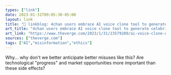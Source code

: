 ```yaml
---
types: ["link"]
date: 2023-01-31T09:05:30-05:00
layout: link
title: "🔗 linkblog: 4chan users embrace AI voice clone tool to generate celebrity hatespeech - The Verge'"
art_title: "4chan users embrace AI voice clone tool to generate celebrity hatespeech - The Verge"
art_link: "https://www.theverge.com/2023/1/31/23579289/ai-voice-clone-deepfake-abuse-4chan-elevenlabs"
sources: ["theverge.com"]
tags: ["AI","misinformation","ethics"]
---
```

Why... why don't we better anticipate better misuses like this? Are technological "progress" and market opportunities more important than these side effects?  
 
